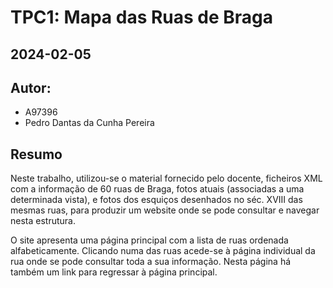 # TPC1: Mapa das Ruas de Braga
## 2024-02-05

## Autor:
- A97396
- Pedro Dantas da Cunha Pereira

## Resumo

Neste trabalho, utilizou-se o material fornecido pelo docente, ficheiros XML com a informação de 60 ruas de Braga, fotos atuais (associadas a uma determinada vista), e fotos dos esquiços desenhados no séc. XVIII das mesmas ruas, para produzir um website onde se pode consultar e navegar nesta estrutura.

O site apresenta uma página principal com a lista de ruas ordenada alfabeticamente. Clicando numa das ruas acede-se à página individual da rua onde se pode consultar toda a sua informação. Nesta página há também um link para regressar à página principal.


